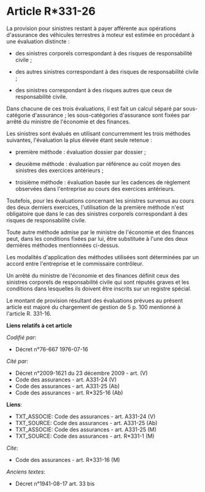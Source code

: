 # Article R*331-26

La provision pour sinistres restant à payer afférente aux opérations d'assurance des véhicules terrestres à moteur est
estimée en procédant à une évaluation distincte :

- des sinistres corporels correspondant à des risques de responsabilité civile ;

- des autres sinistres correspondant à des risques de responsabilité civile ;

- des sinistres correspondant à des risques autres que ceux de responsabilité civile.

Dans chacune de ces trois évaluations, il est fait un calcul séparé par sous-catégorie d'assurance ; les sous-catégories
d'assurance sont fixées par arrêté du ministre de l'économie et des finances.

Les sinistres sont évalués en utilisant concurremment les trois méthodes suivantes, l'évaluation la plus élevée étant seule
retenue :

- première méthode : évaluation dossier par dossier ;

- deuxième méthode : évaluation par référence au coût moyen des sinistres des exercices antérieurs ;

- troisième méthode : évaluation basée sur les cadences de règlement observées dans l'entreprise au cours des exercices
antérieurs.

Toutefois, pour les évaluations concernant les sinistres survenus au cours des deux derniers exercices, l'utilisation de la
première méthode n'est obligatoire que dans le cas des sinistres corporels correspondant à des risques de responsabilité
civile.

Toute autre méthode admise par le ministre de l'économie et des finances peut, dans les conditions fixées par lui, être
substituée à l'une des deux dernières méthodes mentionnées ci-dessus.

Les modalités d'application des méthodes utilisées sont déterminées par un accord entre l'entreprise et le commissaire
contrôleur.

Un arrêté du ministre de l'économie et des finances définit ceux des sinistres corporels de responsabilité civile qui sont
réputés graves et les conditions dans lesquelles ils doivent être inscrits sur un registre spécial.

Le montant de provision résultant des évaluations prévues au présent article est majoré du chargement de gestion de 5 p. 100
mentionné à l'article R. 331-16.

**Liens relatifs à cet article**

_Codifié par_:

  - Décret n°76-667 1976-07-16

_Cité par_:

  - Décret n°2009-1621 du 23 décembre 2009 - art. (V)
  - Code des assurances - art. A331-24 (V)
  - Code des assurances - art. A331-25 (Ab)
  - Code des assurances - art. R*325-16 (Ab)

**Liens**:

  - TXT_ASSOCIE: Code des assurances - art. A331-24 (V)
  - TXT_SOURCE: Code des assurances - art. A331-25 (Ab)
  - TXT_ASSOCIE: Code des assurances - art. A331-25 (M)
  - TXT_SOURCE: Code des assurances - art. R*331-1 (M)

_Cite_:

  - Code des assurances - art. R*331-16 (M)

_Anciens textes_:

  - Décret n°1941-08-17 art. 33 bis
